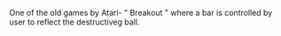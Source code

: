 One of the old games by Atari- " Breakout " where a bar is controlled by user to reflect the destructiveg ball.
